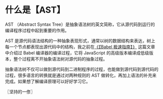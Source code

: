 # 什么是【AST】
AST （Abstract Syntax Tree）是抽象语法树的英文简称，它从源代码到运行的编译程序过程中起到重要的作用。

AST 是源代码语法结构的一种抽象表现形式，通常以树的数据结构来表达，树上每一个节点都表现出源代码中的结构，我之前在[《【Babel 极速指南】》](https://www.jianshu.com/p/23abbdaa119e) 这篇文章中介绍过 Babel 编译器的编译过程，它将 JavaScript 的高级版本编译成低级版本，整个过程离不开抽象语法树对源代码的抽象过程。

抽象语法树不仅可以做到源代码到二进制程序的过程，也能做到源代码到源代码的过程，很多语言的转换就是通过对两种规则的 AST 做转化，再加上语法的补充来完成。如果想了解编译原理可以好好学习它。

〖坚持的一俢〗